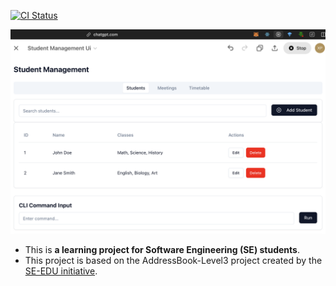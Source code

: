 [![CI Status](https://github.com/AY2425S2-CS2103T-F10-1/tp/workflows/Java%20CI/badge.svg)](https://github.com/AY2425S2-CS2103T-F10-1/tp/actions)

![Ui](docs/images/Ui.png)

* This is **a learning project for Software Engineering (SE) students**.<br>
* This project is based on the AddressBook-Level3 project created by the [SE-EDU initiative](https://se-education.org).
